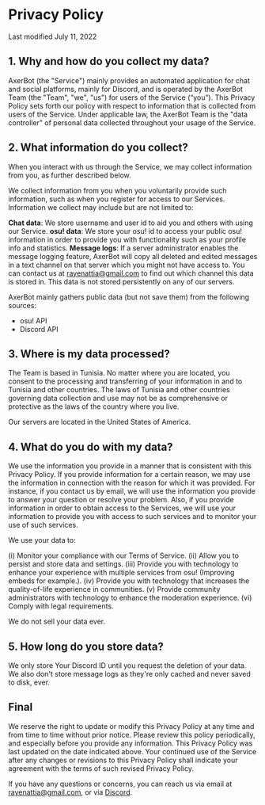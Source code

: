 # Privacy Policy

Last modified July 11, 2022

## 1. Why and how do you collect my data?

AxerBot (the "Service") mainly provides an automated application for chat and social platforms, mainly for Discord, and is operated by the AxerBot Team (the "Team", "we", "us") for users of the Service (“you”). This Privacy Policy sets forth our policy with respect to information that is collected from users of the Service. Under applicable law, the AxerBot Team is the "data controller" of personal data collected throughout your usage of the Service.

## 2. What information do you collect?

When you interact with us through the Service, we may collect information from you, as further described below.

We collect information from you when you voluntarily provide such information, such as when you register for access to our Services. Information we collect may include but are not limited to:

**Chat data**: We store username and user id to aid you and others with using our Service.
**osu! data**: We store your osu! id to access your public osu! information in order to provide you with functionality such as your profile info and statistics.
**Message logs**: If a server administrator enables the message logging feature, AxerBot will copy all deleted and edited messages in a text channel on that server which you might not have access to.
You can contact us at rayenattia@gmail.com to find out which channel this data is stored in. This data is not stored persistently on any of our servers.

AxerBot mainly gathers public data (but not save them) from the following sources:

- osu! API
- Discord API

## 3. Where is my data processed?

The Team is based in Tunisia. No matter where you are located, you consent to the processing and transferring of your information in and to Tunisia and other countries. The laws of Tunisia and other countries governing data collection and use may not be as comprehensive or protective as the laws of the country where you live.

Our servers are located in the United States of America.

## 4. What do you do with my data?

We use the information you provide in a manner that is consistent with this Privacy Policy. If you provide information for a certain reason, we may use the information in connection with the reason for which it was provided. For instance, if you contact us by email, we will use the information you provide to answer your question or resolve your problem. Also, if you provide information in order to obtain access to the Services, we will use your information to provide you with access to such services and to monitor your use of such services.

We use your data to:

(i) Monitor your compliance with our Terms of Service.
(ii) Allow you to persist and store data and settings.
(iii) Provide you with technology to enhance your experience with multiple services from osu! (Improving embeds for example.).
(iv) Provide you with technology that increases the quality-of-life experience in communities.
(v) Provide community administrators with technology to enhance the moderation experience.
(vi) Comply with legal requirements.

We do not sell your data ever.

## 5. How long do you store data?

We only store Your Discord ID until you request the deletion of your data. We also don't store message logs as they're only cached and never saved to disk, ever.

## Final

We reserve the right to update or modify this Privacy Policy at any time and from time to time without prior notice. Please review this policy periodically, and especially before you provide any information. This Privacy Policy was last updated on the date indicated above. Your continued use of the Service after any changes or revisions to this Privacy Policy shall indicate your agreement with the terms of such revised Privacy Policy.

If you have any questions or concerns, you can reach us via email at rayenattia@gmail.com, or via [Discord](https://discord.gg/MAsnz96qGy).
